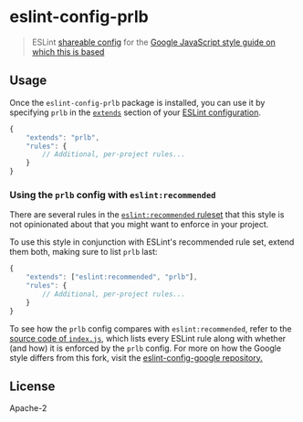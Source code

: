 # eslint-config-prlb

> ESLint [shareable config](http://eslint.org/docs/developer-guide/shareable-configs.html) for the [Google JavaScript style guide on which this is based](https://google.github.io/styleguide/jsguide.html)

## Usage

Once the `eslint-config-prlb` package is installed, you can use it by specifying `prlb` in the [`extends`](http://eslint.org/docs/user-guide/configuring#extending-configuration-files) section of your [ESLint configuration](http://eslint.org/docs/user-guide/configuring).

```js
{
	"extends": "prlb",
	"rules": {
		// Additional, per-project rules...
	}
}
```

### Using the `prlb` config with `eslint:recommended`

There are several rules in the [`eslint:recommended` ruleset](http://eslint.org/docs/rules/) that this style is not opinionated about that you might want to enforce in your project.

To use this style in conjunction with ESLint's recommended rule set, extend them both, making sure to list `prlb` last:

```js
{
	"extends": ["eslint:recommended", "prlb"],
	"rules": {
		// Additional, per-project rules...
	}
}
```

To see how the `prlb` config compares with `eslint:recommended`, refer to the [source code of `index.js`](https://github.com/auzmartist/eslint-config-prlb/blob/master/index.js), which lists every ESLint rule along with whether (and how) it is enforced by the `prlb` config. For more on how the Google style differs from this fork, visit the [eslint-config-google repository.](https://github.com/google/eslint-config-google/)


## License

Apache-2

